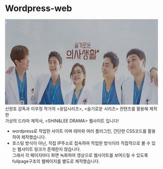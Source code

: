 # Wordpress-web
<img width="" height="" src="./images/page.jpg"></img>
신원호 감독과 이우정 작가의 <응답시리즈>, <슬기로운 시리즈> 컨텐츠를 활용해 제작한
<br>가상의 드라마 제작사, <SHIN&LEE DRAMA> 웹사이트 입니다!

- wordpress로 작업한 사이트 이며 테마와 여러 플러그인, 간단한 CSS코드를 활용하여 제작했습니다. <br>
- 호스팅 방식이 아닌, 직접 IP주소로 접속하여 작업한 방식이라 직접적으로 볼 수 있는 웹사이트 링크가 존재한지 않습니다. <br> 그래서 각 페이지마다 화면 녹화하여 영상으로 웹사이트를 보여드릴 수 있도록 fullpage구조의 웹페이지를 별도로 제작했습니다. 
